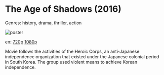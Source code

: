 # The Age of Shadows (2016)

Genres: history, drama, thriller, action

![poster](http://image.tmdb.org/t/p/w500/6muQ6lCytv0qldjA7aDT8EpPmtF.jpg)

en:
  [720p](magnet:?xt=urn:btih:AD3C84A66054D551D896403AC50C3B13ED2F9BD3&tr=udp://glotorrents.pw:6969/announce&tr=udp://tracker.opentrackr.org:1337/announce&tr=udp://torrent.gresille.org:80/announce&tr=udp://tracker.openbittorrent.com:80&tr=udp://tracker.coppersurfer.tk:6969&tr=udp://tracker.leechers-paradise.org:6969&tr=udp://p4p.arenabg.ch:1337&tr=udp://tracker.internetwarriors.net:1337)
  [1080p](magnet:?xt=urn:btih:FC982ADAF2F9CA3A6A2D22834C4A55751ED542D6&tr=udp://glotorrents.pw:6969/announce&tr=udp://tracker.opentrackr.org:1337/announce&tr=udp://torrent.gresille.org:80/announce&tr=udp://tracker.openbittorrent.com:80&tr=udp://tracker.coppersurfer.tk:6969&tr=udp://tracker.leechers-paradise.org:6969&tr=udp://p4p.arenabg.ch:1337&tr=udp://tracker.internetwarriors.net:1337)
  


Movie follows the activities of the Heroic Corps, an anti-Japanese independence organization that existed under the Japanese colonial period in South Korea. The group used violent means to achieve Korean independence.